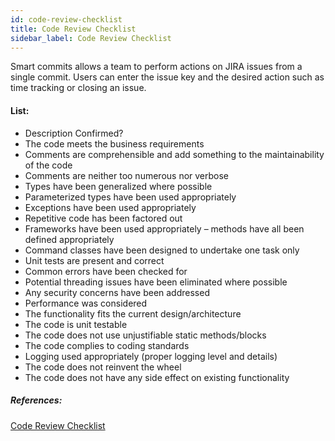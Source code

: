 ```yaml
---
id: code-review-checklist
title: Code Review Checklist
sidebar_label: Code Review Checklist
---
```


Smart commits allows a team to perform actions on JIRA issues from a single commit. Users can enter the issue key and the desired action such as time tracking or closing an issue.

#### List:

* Description Confirmed?
* The code meets the business requirements
* Comments are comprehensible and add something to the maintainability of the code
* Comments are neither too numerous nor verbose
* Types have been generalized where possible
* Parameterized types have been used appropriately
* Exceptions have been used appropriately
* Repetitive code has been factored out
* Frameworks have been used appropriately – methods have all been defined appropriately
* Command classes have been designed to undertake one task only
* Unit tests are present and correct
* Common errors have been checked for
* Potential threading issues have been eliminated where possible
* Any security concerns have been addressed
* Performance was considered
* The functionality fits the current design/architecture
* The code is unit testable
* The code does not use unjustifiable static methods/blocks
* The code complies to coding standards
* Logging used appropriately (proper logging level and details)
* The code does not reinvent the wheel
* The code does not have any side effect on existing functionality


##### References: 

<a href="https://lftechnology.atlassian.net/wiki/spaces/PPM/pages/25854080/Code+Review+Checklist+for+Reviewers" target="_blank"> Code Review Checklist</a>